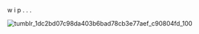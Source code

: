 w i p . . .

![tumblr_1dc2bd07c98da403b6bad78cb3e77aef_c90804fd_100](https://github.com/user-attachments/assets/67354ee6-708e-4b35-b44f-00cea8928442)
